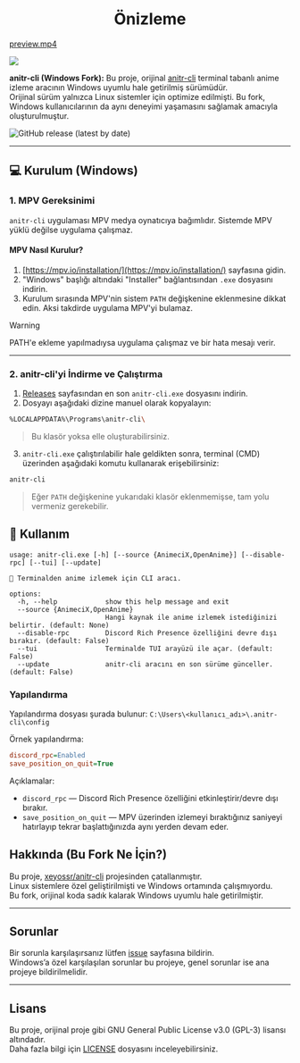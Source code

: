 <div align="center">
  <h1>Önizleme</h1>
</div>

[preview.mp4](https://github.com/user-attachments/assets/199d940e-14c6-468c-9120-496185ab2217)

<p>
  <img src="assets/discord_rpc_preview.png"/>
</p>

**anitr-cli (Windows Fork):** Bu proje, orijinal [anitr-cli](https://github.com/xeyossr/anitr-cli) terminal tabanlı anime izleme aracının Windows uyumlu hale getirilmiş sürümüdür.  
Orijinal sürüm yalnızca Linux sistemler için optimize edilmişti. Bu fork, Windows kullanıcılarının da aynı deneyimi yaşamasını sağlamak amacıyla oluşturulmuştur.

![GitHub release (latest by date)](https://img.shields.io/github/v/release/mstsecurity/anitr-cli-windows?style=for-the-badge)

---

## 💻 Kurulum (Windows)

### 1. MPV Gereksinimi

`anitr-cli` uygulaması MPV medya oynatıcıya bağımlıdır. Sistemde MPV yüklü değilse uygulama çalışmaz.

#### MPV Nasıl Kurulur?

1. [https://mpv.io/installation/](https://mpv.io/installation/) sayfasına gidin.
2. "Windows" başlığı altındaki "Installer" bağlantısından `.exe` dosyasını indirin.
3. Kurulum sırasında MPV'nin sistem `PATH` değişkenine eklenmesine dikkat edin. Aksi takdirde uygulama MPV'yi bulamaz.

> [!WARNING]
> PATH'e ekleme yapılmadıysa uygulama çalışmaz ve bir hata mesajı verir.

---

### 2. anitr-cli'yi İndirme ve Çalıştırma

1. [Releases](https://github.com/mstsecurity/anitr-cli-windows/releases) sayfasından en son `anitr-cli.exe` dosyasını indirin.
2. Dosyayı aşağıdaki dizine manuel olarak kopyalayın:

```bash
%LOCALAPPDATA%\Programs\anitr-cli\
```

> Bu klasör yoksa elle oluşturabilirsiniz.

3. `anitr-cli.exe` çalıştırılabilir hale geldikten sonra, terminal (CMD) üzerinden aşağıdaki komutu kullanarak erişebilirsiniz:

```bash
anitr-cli
```

> Eğer `PATH` değişkenine yukarıdaki klasör eklenmemişse, tam yolu vermeniz gerekebilir.

## 👾 Kullanım

```
usage: anitr-cli.exe [-h] [--source {AnimeciX,OpenAnime}] [--disable-rpc] [--tui] [--update]

💫 Terminalden anime izlemek için CLI aracı.

options:
  -h, --help            show this help message and exit
  --source {AnimeciX,OpenAnime}
                        Hangi kaynak ile anime izlemek istediğinizi belirtir. (default: None)
  --disable-rpc         Discord Rich Presence özelliğini devre dışı bırakır. (default: False)
  --tui                 Terminalde TUI arayüzü ile açar. (default: False)
  --update              anitr-cli aracını en son sürüme günceller. (default: False)
```

### Yapılandırma

Yapılandırma dosyası şurada bulunur:
`C:\Users\<kullanıcı_adı>\.anitr-cli\config`

Örnek yapılandırma:

```ini
discord_rpc=Enabled
save_position_on_quit=True
```

Açıklamalar:

- `discord_rpc` — Discord Rich Presence özelliğini etkinleştirir/devre dışı bırakır.
- `save_position_on_quit` — MPV üzerinden izlemeyi bıraktığınız saniyeyi hatırlayıp tekrar başlattığınızda aynı yerden devam eder.

## Hakkında (Bu Fork Ne İçin?)

Bu proje, [xeyossr/anitr-cli](https://github.com/xeyossr/anitr-cli) projesinden çatallanmıştır.  
Linux sistemlere özel geliştirilmişti ve Windows ortamında çalışmıyordu.  
Bu fork, orijinal koda sadık kalarak Windows uyumlu hale getirilmiştir.

---

## Sorunlar

Bir sorunla karşılaşırsanız lütfen [issue](https://github.com/mstsecurity/anitr-cli-windows/issues) sayfasına bildirin.  
Windows’a özel karşılaşılan sorunlar bu projeye, genel sorunlar ise ana projeye bildirilmelidir.

---

## Lisans

Bu proje, orijinal proje gibi GNU General Public License v3.0 (GPL-3) lisansı altındadır.  
Daha fazla bilgi için [LICENSE](LICENSE) dosyasını inceleyebilirsiniz.
